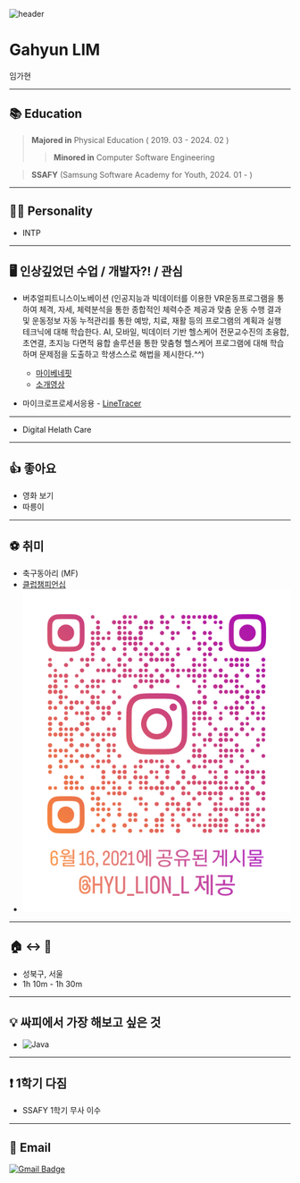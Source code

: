 ![header](https://capsule-render.vercel.app/api?type=waving&color=auto&height=200&section=header&text=(๑•̌.•̑๑)ˀ̣ˀ̣و✧&20render&fontsize=30)

# Gahyun LIM
임가현
___

## 📚 Education 
>__Majored in__ Physical Education ( 2019. 03 - 2024. 02 )
>>__Minored in__ Computer Software Engineering

> __SSAFY__ (Samsung Software Academy for Youth, 2024. 01 - )
___

## 🧍‍♂️ Personality
- INTP
___

## 🖥️ 인상깊었던 수업 / 개발자?! / 관심
- 버추얼피트니스이노베이션 (인공지능과 빅데이터를 이용한 VR운동프로그램을 통하여 체격, 자세, 체력분석을 통한 종합적인 체력수준 제공과 맞춤 운동 수행 결과 및 운동정보 자동 누적관리를 통한 예방, 치료, 재활 등의 프로그램의 계획과 실행 테크닉에 대해 학습한다.
AI, 모바일, 빅데이터 기반 헬스케어 전문교수진의 초융합, 초연결, 초지능 다면적 융합 솔루션을 통한 맞춤형 헬스케어 프로그램에 대해 학습하며 문제점을 도출하고 학생스스로 해법을 제시한다.^^) 
  - [마이베네핏](https://www.mybenefit.co.kr/)
  - [소개영상](https://www.youtube.com/watch?v=p3PvP6Cfc5M)

- 마이크로프로세서응용 - [LineTracer](https://www.youtube.com/shorts/ZjqrfY6Kgn0) 
---
- Digital Helath Care
___


## 👍 좋아요
- 영화 보기
- 따릉이
___


## ⚽ 취미
- 축구동아리 (MF)
- [클럽챔피언십](https://www.kusf.or.kr/club/club_post_view.html?seq=1074&page=8&e_code=3&p_code=2)
- ![인스타](./goal.png)

___

## 🏠 ↔️ 🏢
- 성북구, 서울
- 1h 10m - 1h 30m
___

## 💡 싸피에서 가장 해보고 싶은 것
- ![Java](https://img.shields.io/badge/java-%23ED8B00.svg?style=for-the-badge&logo=openjdk&logoColor=white)
___

## ❗ 1학기 다짐
-  SSAFY 1학기 무사 이수
___

## 📧 Email
[![Gmail Badge](https://img.shields.io/badge/Gmail-D14836?style=flat&logo=Gmail&logoColor=white)](mailto:p1ayer.one.potter@gmail.com)